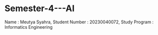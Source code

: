 # Semester-4---AI
Name : Meutya Syahra, Student Number : 20230040072, Study Program : Informatics Engineering
